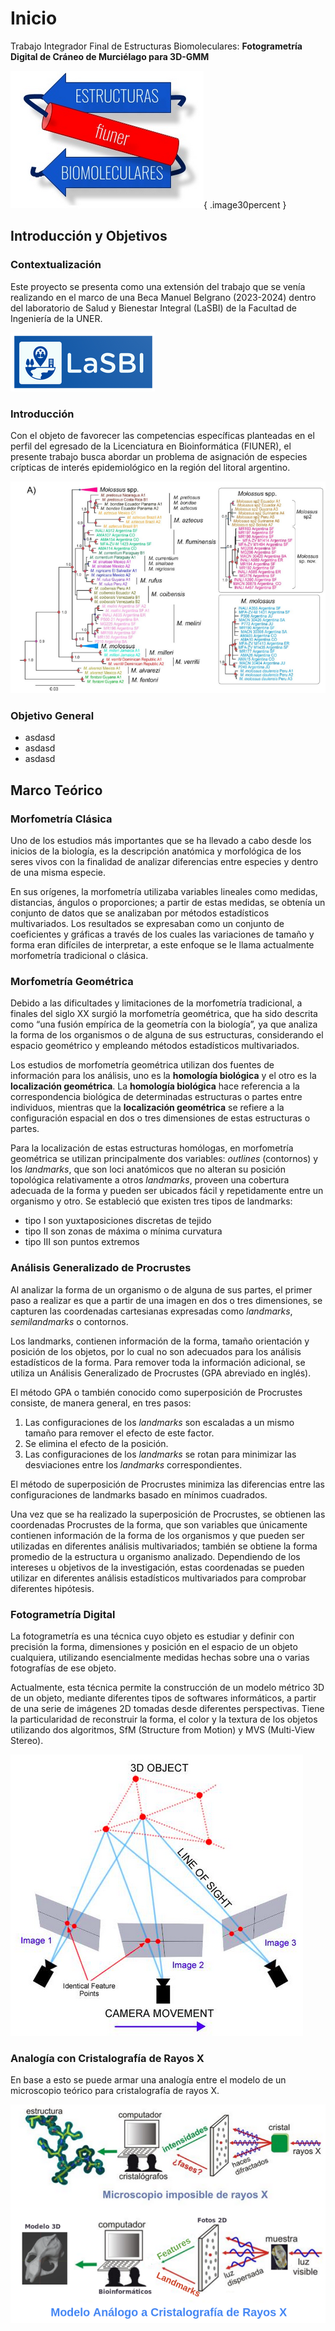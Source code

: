 # Inicio

Trabajo Integrador Final de Estructuras Biomoleculares: **Fotogrametría Digital de Cráneo de Murciélago para 3D-GMM**

![Logo Estructuras Biomoleculares](img/logo_EB.png){ .image30percent }

## Introducción y Objetivos

### Contextualización
Este proyecto se presenta como una extensión del trabajo que se venía realizando en el marco de una Beca Manuel Belgrano (2023-2024) dentro del laboratorio de Salud y Bienestar Integral (LaSBI) de la Facultad de Ingeniería de la UNER.

![Laboratorio de Salud y Bienestar Integral](img/lasbi.png)


### Introducción
Con el objeto de favorecer las competencias específicas planteadas en el perfil del egresado de la Licenciatura en Bioinformática (FIUNER), el presente trabajo busca abordar un  problema de asignación de especies crípticas de interés epidemiológico en la región del litoral argentino.

![Árbol Filogenético Murciélagos](img/arbol_filogenetico.png)

### Objetivo General
  - asdasd
  - asdasd
  - asdasd


## Marco Teórico

### Morfometría Clásica
Uno de los estudios más importantes que se ha llevado a cabo desde los inicios de la biología, es la descripción anatómica y morfológica de los seres vivos con la finalidad de analizar diferencias entre especies y dentro de una misma especie.

En sus orígenes, la morfometría utilizaba variables lineales como medidas, distancias, ángulos o proporciones; a partir de
estas medidas, se obtenía un conjunto de datos que se analizaban por métodos estadísticos multivariados. Los resultados se expresaban como un conjunto de coeficientes y gráficas a través de los cuales las variaciones de tamaño y forma eran difíciles de interpretar, a este enfoque se le llama actualmente morfometría tradicional o clásica.

### Morfometría Geométrica
Debido a las dificultades y limitaciones de la morfometría tradicional, a finales del siglo XX surgió la morfometría geométrica, que ha sido descrita como “una fusión empírica de la geometría con la biología”, ya que analiza la forma de los organismos o de alguna de sus estructuras, considerando el espacio geométrico y empleando métodos estadísticos multivariados.

Los estudios de morfometría geométrica utilizan dos fuentes de información para los análisis, uno es la **homología biológica** y el otro es la **localización geométrica**. La **homología biológica** hace referencia a la correspondencia biológica de determinadas estructuras o partes entre individuos,
mientras que la **localización geométrica** se refiere a la configuración espacial en dos o tres dimensiones de estas estructuras o partes.

Para la localización de estas estructuras homólogas, en morfometría geométrica se utilizan principalmente dos variables: *outlines* (contornos) y los *landmarks*, que son loci anatómicos que no alteran su posición topológica relativamente a otros *landmarks*, proveen una cobertura adecuada de la forma y pueden ser ubicados fácil y repetidamente entre un organismo y otro. Se estableció que existen tres tipos de landmarks:
  - tipo I son yuxtaposiciones discretas de tejido
  - tipo II son zonas de máxima o mínima curvatura
  - tipo III son puntos extremos

### Análisis Generalizado de Procrustes
Al analizar la forma de un organismo o de alguna de sus partes, el primer paso a realizar es que a partir de una imagen en dos o tres dimensiones, se capturen las coordenadas cartesianas expresadas como *landmarks*, *semilandmarks* o contornos.

Los landmarks, contienen información de la forma, tamaño orientación y posición de los objetos, por lo cual no son adecuados para los análisis estadísticos de la forma. Para remover toda la información adicional, se utiliza un Análisis Generalizado de Procrustes (GPA abreviado en inglés).

El método GPA o también conocido como superposición de Procrustes consiste, de manera general, en tres pasos:
  1) Las configuraciones de los *landmarks* son escaladas a un mismo tamaño para remover el efecto de este factor.
  2) Se elimina el efecto de la posición.
  3) Las configuraciones de los *landmarks* se rotan para minimizar las desviaciones entre los *landmarks* correspondientes.

El método de superposición de Procrustes minimiza las diferencias entre las configuraciones de landmarks basado en mínimos cuadrados.

Una vez que se ha realizado la superposición de Procrustes, se obtienen las coordenadas Procrustes de la forma, que son variables que únicamente contienen información de la forma de los organismos y que pueden ser utilizadas en diferentes análisis multivariados; también se obtiene la forma promedio de la estructura u organismo analizado. Dependiendo de los intereses u objetivos de la investigación, estas coordenadas se pueden utilizar en diferentes análisis estadísticos multivariados para comprobar diferentes hipótesis.

### Fotogrametría Digital
La fotogrametría es una técnica cuyo objeto es estudiar y definir con precisión la forma, dimensiones y posición en el espacio de un objeto cualquiera, utilizando esencialmente medidas hechas sobre una o varias fotografías de ese objeto.

Actualmente, esta técnica permite la construcción de un modelo métrico 3D de un objeto, mediante diferentes tipos de softwares informáticos, a partir de una serie de imágenes 2D tomadas desde diferentes perspectivas. Tiene la particularidad de reconstruir la forma, el color y la textura de los objetos utilizando dos algoritmos, SfM (Structure from Motion)​ y MVS (Multi-View Stereo).

![Fotogrametría Digital](img/fotogrametria.png)

### Analogía con Cristalografía de Rayos X 
En base a esto se puede armar una analogía entre el modelo de un microscopio teórico para cristalografía de rayos X.

![Analogía Cristalografía](img/analogia_cristalografia.png)